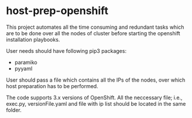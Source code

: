 # host-prep-openshift
This project automates all the time consuming and redundant tasks which are to be done over all the nodes of cluster before starting the openshift installation playbooks.

User needs should have following pip3 packages:
- paramiko
- pyyaml

User should pass a file which contains all the IPs of the nodes, over which host preparation has to be performed.

The code supports 3.x versions of OpenShift.
All the neccessary file; i.e., exec.py, versionFile.yaml and file with ip list should be located in the same folder.

